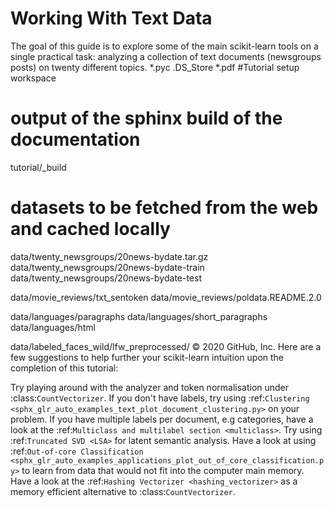 # Working With Text Data
The goal of this guide is to explore some of the main scikit-learn tools on a single practical task: analyzing a collection of text documents (newsgroups posts) on twenty different topics.
*.pyc
.DS_Store
*.pdf
#Tutorial setup
workspace

# output of the sphinx build of the documentation
tutorial/_build

# datasets to be fetched from the web and cached locally
data/twenty_newsgroups/20news-bydate.tar.gz
data/twenty_newsgroups/20news-bydate-train
data/twenty_newsgroups/20news-bydate-test

data/movie_reviews/txt_sentoken
data/movie_reviews/poldata.README.2.0

data/languages/paragraphs
data/languages/short_paragraphs
data/languages/html

data/labeled_faces_wild/lfw_preprocessed/
© 2020 GitHub, Inc.
Here are a few suggestions to help further your scikit-learn intuition upon the completion of this tutorial:

Try playing around with the analyzer and token normalisation under :class:`CountVectorizer`.
If you don't have labels, try using :ref:`Clustering <sphx_glr_auto_examples_text_plot_document_clustering.py>` on your problem.
If you have multiple labels per document, e.g categories, have a look at the :ref:`Multiclass and multilabel section <multiclass>`.
Try using :ref:`Truncated SVD <LSA>` for latent semantic analysis.
Have a look at using :ref:`Out-of-core Classification <sphx_glr_auto_examples_applications_plot_out_of_core_classification.py>` to learn from data that would not fit into the computer main memory.
Have a look at the :ref:`Hashing Vectorizer <hashing_vectorizer>` as a memory efficient alternative to :class:`CountVectorizer`.

